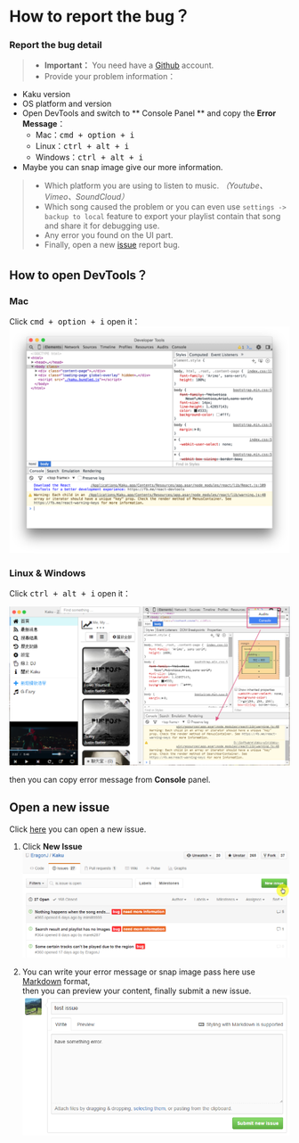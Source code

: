 # How to report the bug？

### Report the bug detail
> - **Important：** You need have a [Github](https://github.com) account.
> - Provide your problem information：
  - Kaku version
  - OS platform and version
  - Open DevTools and switch to ** Console Panel ** and copy the **Error Message**：
    - Mac：<kbd>cmd + option + i</kbd>
    - Linux：<kbd>ctrl + alt + i</kbd>
    - Windows：<kbd>ctrl + alt + i</kbd>
  - Maybe you can snap image give our more information.
> - Which platform you are using to listen to music. _（Youtube、Vimeo、SoundCloud）_
> - Which song caused the problem or you can even use `settings -> backup to local` feature to export your playlist contain that song and share it for debugging use.
> - Any error you found on the UI part.
> - Finally, open a new [issue](https://github.com/EragonJ/Kaku/issues) report bug.

## How to open DevTools？
### Mac
Click <kbd>cmd + option + i</kbd> open it：  
![console panel](../screenshot/mac-consolePanel.png)

### Linux & Windows
Click <kbd>ctrl + alt + i</kbd> open it：

![console panel](../screenshot/linuxAndWin-consolePanel.png)

then you can copy error message from **Console** panel.

## Open a new issue

Click [here](https://github.com/EragonJ/Kaku/issues) you can open a new issue.  

1. Click **New Issue**
![Open a new issue](../screenshot/openNewIssue.png)

2. You can write your error message or snap image pass here use [Markdown](https://zh.wikipedia.org/wiki/Markdown) format,  
then you can preview your content, finally submit a new issue.
![issue content](../screenshot/issueContent.png)
